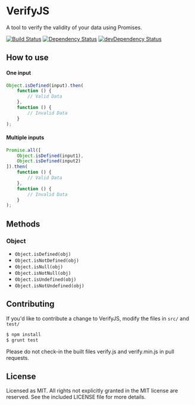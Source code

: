 # VerifyJS
A tool to verify the validity of your data using Promises.

[![Build Status](https://travis-ci.org/yconoclast/verifyjs.svg)](https://travis-ci.org/yconoclast/verifyjs)
[![Dependency Status](https://david-dm.org/yconoclast/verifyjs.svg)](https://david-dm.org/yconoclast/verifjs)
[![devDependency Status](https://david-dm.org/yconoclast/verifyjs/dev-status.svg)](https://david-dm.org/yconoclast/erifyjs#info=devDependencies)

## How to use
#### One input
``` js
Object.isDefined(input).then(
    function () {
        // Valid Data
    },
    function () {
        // Invalid Data
    }
);
```

#### Multiple inputs
``` js
Promise.all([
    Object.isDefined(input1),
    Object.isDefined(input2)
]).then(
    function () {      
        // Valid Data
    },
    function () {
        // Invalid Data
    }
);
```
## Methods
### Object

* `Object.isDefined(obj)`
* `Object.isNotDefined(obj)`
* `Object.isNull(obj)`
* `Object.isNotNull(obj)`
* `Object.isUndefined(obj)`
* `Object.isNotUndefined(obj)`

## Contributing

If you'd like to contribute a change to VerifyJS, modify the files in `src/` and `test/`

``` sh
$ npm install
$ grunt test
```

Please do not check-in the built files verify.js and verify.min.js in pull requests.

## License
Licensed as MIT. All rights not explicitly granted in the MIT license are reserved. See the included LICENSE file for more details.
